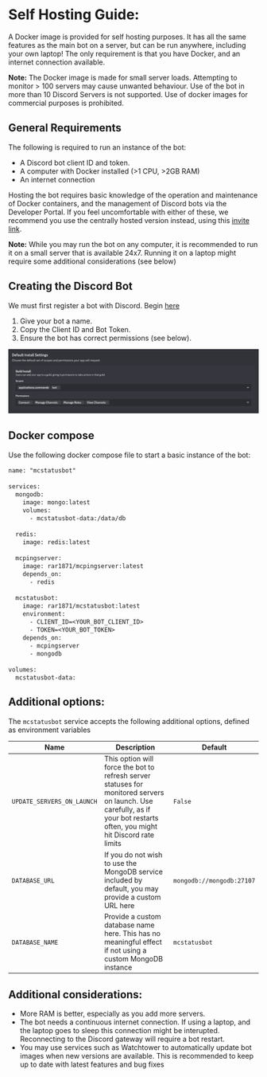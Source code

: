 # Self Hosting Guide:

A Docker image is provided for self hosting purposes. It has all the same features as the main bot on a server, but can be run anywhere, including your own laptop! The only requirement is that you have Docker, and an internet connection available.

**Note:** The Docker image is made for small server loads. Attempting to monitor > 100 servers may cause unwanted behaviour. Use of the bot in more than 10 Discord Servers is not supported. Use of docker images for commercial purposes is prohibited.

## General Requirements

The following is required to run an instance of the bot:
- A Discord bot client ID and token.
- A computer with Docker installed (>1 CPU, >2GB RAM)
- An internet connection

Hosting the bot requires basic knowledge of the operation and maintenance of Docker containers, and the management of Discord bots via the Developer Portal. If you feel uncomfortable with either of these, we recommend you use the centrally hosted version instead, using this [invite link](https://discord.com/api/oauth2/authorize?client_id=788083161296273517&permissions=269485072&scope=bot%20applications.commands).

**Note:** While you may run the bot on any computer, it is recommended to run it on a small server that is available 24x7. Running it on a laptop might require some additional considerations (see below)

## Creating the Discord Bot

We must first register a bot with Discord. Begin [here](https://discord.com/developers/applications?new_application=true)

1. Give your bot a name.
2. Copy the Client ID and Bot Token.
3. Ensure the bot has correct permissions (see below).

<img src="./assets/permissions.png"/>

## Docker compose

Use the following docker compose file to start a basic instance of the bot:

```
name: "mcstatusbot"

services:
  mongodb:
    image: mongo:latest
    volumes:
      - mcstatusbot-data:/data/db

  redis:
    image: redis:latest

  mcpingserver:
    image: rar1871/mcpingserver:latest
    depends_on:
      - redis

  mcstatusbot:
    image: rar1871/mcstatusbot:latest
    environment:
      - CLIENT_ID=<YOUR_BOT_CLIENT_ID>
      - TOKEN=<YOUR_BOT_TOKEN>
    depends_on:
      - mcpingserver
      - mongodb

volumes:
  mcstatusbot-data:
```

## Additional options:

The `mcstatusbot` service accepts the following additional options, defined as environment variables

Name | Description | Default
---|---|---
`UPDATE_SERVERS_ON_LAUNCH `| This option will force the bot to refresh server statuses for monitored servers on launch. Use carefully, as if your bot restarts often, you might hit Discord rate limits | `False`
`DATABASE_URL` | If you do not wish to use the MongoDB service included by default, you may provide a custom URL here | `mongodb://mongodb:27107`
`DATABASE_NAME` | Provide a custom database name here. This has no meaningful effect if not using a custom MongoDB instance | `mcstatusbot`

## Additional considerations:

- More RAM is better, especially as you add more servers.
- The bot needs a continuous internet connection. If using a laptop, and the laptop goes to sleep this connection might be interupted. Reconnecting to the Discord gateway will require a bot restart.
- You may use services such as Watchtower to automatically update bot images when new versions are available. This is recommended to keep up to date with latest features and bug fixes
